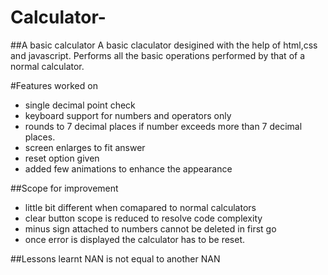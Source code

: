 # Calculator-

##A basic calculator
A basic claculator desigined with the help of html,css and javascript. Performs all the basic operations performed by that of a normal calculator. 

#Features worked on
  - single decimal point check
  - keyboard support for numbers and operators only
  - rounds to 7 decimal places if number exceeds more than 7 decimal places.
  - screen enlarges to fit answer
  - reset option given
  - added few animations to enhance the appearance


##Scope for improvement
  - little bit different when comapared to normal calculators
  - clear button scope is reduced to resolve code complexity
  - minus sign attached to numbers cannot be deleted in first go
  - once error is displayed the calculator has to be reset.

##Lessons learnt
NAN is not equal to another NAN
